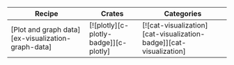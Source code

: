 | Recipe | Crates | Categories |
|--------|--------|------------|
| [Plot and graph data][ex-visualization-graph-data] | [![plotly][c-plotly-badge]][c-plotly] | [![cat-visualization][cat-visualization-badge]][cat-visualization] |
